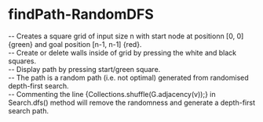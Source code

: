 # findPath-RandomDFS  
-- Creates a square grid of input size n with start node at positionn [0, 0] {green} and goal position [n-1, n-1] {red}.  
-- Create or delete walls inside of grid by pressing the white and black squares.  
-- Display path by pressing start/green square.  
-- The path is a random path (i.e. not optimal) generated from randomised depth-first search.  
-- Commenting the line {Collections.shuffle(G.adjacency(v));} in Search.dfs() method will remove the randomness and generate a depth-first search path.
